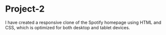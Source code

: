 # Project-2
I have created a responsive clone of the Spotify homepage using HTML and CSS, which is optimized for both desktop and tablet devices.
